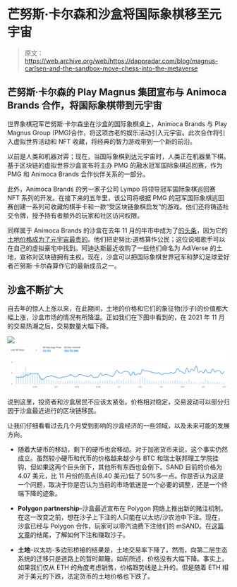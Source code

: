 # 芒努斯·卡尔森和沙盒将国际象棋移至元宇宙

> 原文：<https://web.archive.org/web/https://dappradar.com/blog/magnus-carlsen-and-the-sandbox-move-chess-into-the-metaverse>

## 芒努斯·卡尔森的 Play Magnus 集团宣布与 Animoca Brands 合作，将国际象棋带到元宇宙

世界象棋冠军芒努斯·卡尔森坐在沙盒的国际象棋桌上，Animoca Brands 与 Play Magnus Group (PMG)合作，将这项古老的娱乐活动引入元宇宙。此次合作将引入虚拟世界活动和 NFT 收藏，将经典的智力游戏带到一个新的前沿。

以前是人类和机器对弈；现在，当国际象棋到达元宇宙时，人类正在机器里下棋。基于区块链的虚拟世界沙盒宣布将主办 PMG 的融水冠军国际象棋巡回赛，作为 PMG 和 Animoca Brands 合作伙伴关系的一部分。

此外，Animoca Brands 的另一家子公司 Lympo 将领导冠军国际象棋巡回赛 NFT 系列的开发。在接下来的五年里，该公司将根据 PMG 的冠军国际象棋巡回赛创建一系列可收藏的棋手卡和一款“受区块链象棋启发”的游戏。他们还将铸造社交令牌，授予持有者额外的玩家和社区访问权限。

同样属于 Animoca Brands 的沙盒在去年 11 月的牛市中成为了[的头条](https://web.archive.org/web/20230116090113/https://dappradar.com/blog/tag/the-sandbox)，因为它的[土地价格成为了元宇宙最贵的](https://web.archive.org/web/20230116090113/https://dappradar.com/blog/most-expensive-land-in-the-metaverse)。他们把史努比·道格算作公民；这位说唱歌手可以在自己的虚拟豪宅中找到。阿迪达斯最近收购了一些他们命名为 AdiVerse 的土地，宣称对区块链拥有主权。现在，沙盒可以把国际象棋世界冠军和梦幻足球爱好者芒努斯·卡尔森算作它的最新成员之一。

## 沙盒不断扩大

自去年的惊人上涨以来，在此期间，土地的价格和它们的象征物(沙子)的价值都大幅上涨，沙盒市场的情况有所降温。正如我们在下图中看到的，在 2021 年 11 月的交易热潮之后，交易数量大幅下降。

[](https://web.archive.org/web/20230116090113/https://opensea.io/collection/sandbox)[![](img/62f4e02e8a3239eb0d8b4bb9dfd676e4.png)<picture>![](img/2bd379cdf252f33f70c5cdf4e0f26a8f.png)</picture>](https://web.archive.org/web/20230116090113/https://opensea.io/collection/sandbox)

说到这里，投资者和沙盒居民不应该太紧张。价格相对稳定，交易波动可以部分归因于沙盒最近进行的区块链移民。

让我们仔细看看过去几个月受到影响的沙盒经济的一些领域，以及未来可能的发展方向。

*   随着大硬币的移动，剩下的硬币也会移动。对于加密货币来说，这个事实仍然成立。虽然较小硬币和代币的价格越来越少与 BTC 和瑞士联邦理工学院挂钩，但如果这两个巨头倒下，其他所有东西也会倒下。SAND 目前的价格为 4.07 美元，比 11 月份的高点(8.40 美元)低了 50%多一点。你是否认为这是一个问题，取决于你是否认为当前的市场低迷是一个必要的调整，还是一个终端下降的迹象。

*   **Polygon partnership**–沙盒最近宣布在 Polygon 网络上推出新的赌注机制。在这一改变之前，想在沙子上下注的人只能在以太坊/沙农池中下注。现在，沙盒已经与 Polygon 合作，玩家可以零汽油费下注他们的 mSAND。在[这篇文章](https://web.archive.org/web/20230116090113/https://dappradar.com/blog/the-sandbox-sand-token-staking-launched-on-polygon)的结尾，了解如何下注和赚取沙子。

*   **土地**–以太坊-多边形桥接的结果是，土地交易率下降了。然而，向第二层生态系统的迁移只是道路上的暂时颠簸。如前所述，价格没有大幅下降。事实上，如果我们仅从 ETH 的角度考虑销售，价格趋势线是上升的。但是随着 ETH 相对于美元的下跌，法定货币的土地价格也下跌了。